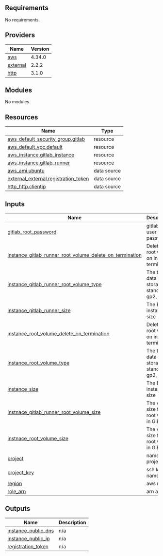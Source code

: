 ## Requirements

No requirements.

## Providers

| Name | Version |
|------|---------|
| <a name="provider_aws"></a> [aws](#provider\_aws) | 4.34.0 |
| <a name="provider_external"></a> [external](#provider\_external) | 2.2.2 |
| <a name="provider_http"></a> [http](#provider\_http) | 3.1.0 |

## Modules

No modules.

## Resources

| Name | Type |
|------|------|
| [aws_default_security_group.gitlab](https://registry.terraform.io/providers/hashicorp/aws/latest/docs/resources/default_security_group) | resource |
| [aws_default_vpc.default](https://registry.terraform.io/providers/hashicorp/aws/latest/docs/resources/default_vpc) | resource |
| [aws_instance.gitlab_instance](https://registry.terraform.io/providers/hashicorp/aws/latest/docs/resources/instance) | resource |
| [aws_instance.gitlab_runner](https://registry.terraform.io/providers/hashicorp/aws/latest/docs/resources/instance) | resource |
| [aws_ami.ubuntu](https://registry.terraform.io/providers/hashicorp/aws/latest/docs/data-sources/ami) | data source |
| [external_external.registration_token](https://registry.terraform.io/providers/hashicorp/external/latest/docs/data-sources/external) | data source |
| [http_http.clientip](https://registry.terraform.io/providers/hashicorp/http/latest/docs/data-sources/http) | data source |

## Inputs

| Name | Description | Type | Default | Required |
|------|-------------|------|---------|:--------:|
| <a name="input_gitlab_root_password"></a> [gitlab\_root\_password](#input\_gitlab\_root\_password) | gitlab root user password | `string` | n/a | yes |
| <a name="input_instance_gitlab_runner_root_volume_delete_on_termination"></a> [instance\_gitlab\_runner\_root\_volume\_delete\_on\_termination](#input\_instance\_gitlab\_runner\_root\_volume\_delete\_on\_termination) | Delete the root volume on instance termination. | `bool` | `true` | no |
| <a name="input_instance_gitlab_runner_root_volume_type"></a> [instance\_gitlab\_runner\_root\_volume\_type](#input\_instance\_gitlab\_runner\_root\_volume\_type) | The type of data storage: standard, gp2, io1 | `string` | `"gp3"` | no |
| <a name="input_instance_gitlab_runner_size"></a> [instance\_gitlab\_runner\_size](#input\_instance\_gitlab\_runner\_size) | The EC2 instance size | `string` | `"c5.xlarge"` | no |
| <a name="input_instance_root_volume_delete_on_termination"></a> [instance\_root\_volume\_delete\_on\_termination](#input\_instance\_root\_volume\_delete\_on\_termination) | Delete the root volume on instance termination. | `bool` | `true` | no |
| <a name="input_instance_root_volume_type"></a> [instance\_root\_volume\_type](#input\_instance\_root\_volume\_type) | The type of data storage: standard, gp2, io1 | `string` | `"gp3"` | no |
| <a name="input_instance_size"></a> [instance\_size](#input\_instance\_size) | The EC2 instance size | `string` | `"c5.xlarge"` | no |
| <a name="input_instnace_gitlab_runner_root_volume_size"></a> [instnace\_gitlab\_runner\_root\_volume\_size](#input\_instnace\_gitlab\_runner\_root\_volume\_size) | The volume size for the root volume in GiB | `string` | `"15"` | no |
| <a name="input_instnace_root_volume_size"></a> [instnace\_root\_volume\_size](#input\_instnace\_root\_volume\_size) | The volume size for the root volume in GiB | `string` | `"15"` | no |
| <a name="input_project"></a> [project](#input\_project) | name of project | `string` | `"gitlab"` | no |
| <a name="input_project_key"></a> [project\_key](#input\_project\_key) | ssh key name | `string` | n/a | yes |
| <a name="input_region"></a> [region](#input\_region) | aws region | `string` | `"us-east-1"` | no |
| <a name="input_role_arn"></a> [role\_arn](#input\_role\_arn) | arn aim role | `string` | n/a | yes |

## Outputs

| Name | Description |
|------|-------------|
| <a name="output_instance_public_dns"></a> [instance\_public\_dns](#output\_instance\_public\_dns) | n/a |
| <a name="output_instance_public_ip"></a> [instance\_public\_ip](#output\_instance\_public\_ip) | n/a |
| <a name="output_registration_token"></a> [registration\_token](#output\_registration\_token) | n/a |
